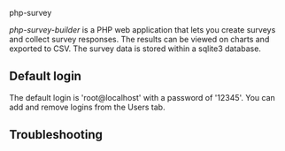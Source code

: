php-survey

*php-survey-builder* is a PHP web application that lets you create surveys and collect survey responses. The results can be viewed on charts and exported to CSV. The survey data is stored within a sqlite3 database.



## Default login

The default login is 'root@localhost' with a password of '12345'. You can add and remove logins from the Users tab.

## Troubleshooting


